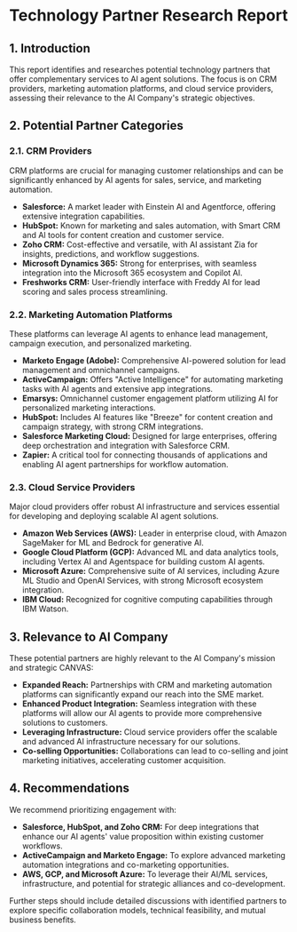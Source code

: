 # Technology Partner Research Report

## 1. Introduction

This report identifies and researches potential technology partners that offer complementary services to AI agent solutions. The focus is on CRM providers, marketing automation platforms, and cloud service providers, assessing their relevance to the AI Company's strategic objectives.

## 2. Potential Partner Categories

### 2.1. CRM Providers

CRM platforms are crucial for managing customer relationships and can be significantly enhanced by AI agents for sales, service, and marketing automation.

*   **Salesforce:** A market leader with Einstein AI and Agentforce, offering extensive integration capabilities.
*   **HubSpot:** Known for marketing and sales automation, with Smart CRM and AI tools for content creation and customer service.
*   **Zoho CRM:** Cost-effective and versatile, with AI assistant Zia for insights, predictions, and workflow suggestions.
*   **Microsoft Dynamics 365:** Strong for enterprises, with seamless integration into the Microsoft 365 ecosystem and Copilot AI.
*   **Freshworks CRM:** User-friendly interface with Freddy AI for lead scoring and sales process streamlining.

### 2.2. Marketing Automation Platforms

These platforms can leverage AI agents to enhance lead management, campaign execution, and personalized marketing.

*   **Marketo Engage (Adobe):** Comprehensive AI-powered solution for lead management and omnichannel campaigns.
*   **ActiveCampaign:** Offers "Active Intelligence" for automating marketing tasks with AI agents and extensive app integrations.
*   **Emarsys:** Omnichannel customer engagement platform utilizing AI for personalized marketing interactions.
*   **HubSpot:** Includes AI features like "Breeze" for content creation and campaign strategy, with strong CRM integrations.
*   **Salesforce Marketing Cloud:** Designed for large enterprises, offering deep orchestration and integration with Salesforce CRM.
*   **Zapier:** A critical tool for connecting thousands of applications and enabling AI agent partnerships for workflow automation.

### 2.3. Cloud Service Providers

Major cloud providers offer robust AI infrastructure and services essential for developing and deploying scalable AI agent solutions.

*   **Amazon Web Services (AWS):** Leader in enterprise cloud, with Amazon SageMaker for ML and Bedrock for generative AI.
*   **Google Cloud Platform (GCP):** Advanced ML and data analytics tools, including Vertex AI and Agentspace for building custom AI agents.
*   **Microsoft Azure:** Comprehensive suite of AI services, including Azure ML Studio and OpenAI Services, with strong Microsoft ecosystem integration.
*   **IBM Cloud:** Recognized for cognitive computing capabilities through IBM Watson.

## 3. Relevance to AI Company

These potential partners are highly relevant to the AI Company's mission and strategic CANVAS:

*   **Expanded Reach:** Partnerships with CRM and marketing automation platforms can significantly expand our reach into the SME market.
*   **Enhanced Product Integration:** Seamless integration with these platforms will allow our AI agents to provide more comprehensive solutions to customers.
*   **Leveraging Infrastructure:** Cloud service providers offer the scalable and advanced AI infrastructure necessary for our solutions.
*   **Co-selling Opportunities:** Collaborations can lead to co-selling and joint marketing initiatives, accelerating customer acquisition.

## 4. Recommendations

We recommend prioritizing engagement with:

*   **Salesforce, HubSpot, and Zoho CRM:** For deep integrations that enhance our AI agents' value proposition within existing customer workflows.
*   **ActiveCampaign and Marketo Engage:** To explore advanced marketing automation integrations and co-marketing opportunities.
*   **AWS, GCP, and Microsoft Azure:** To leverage their AI/ML services, infrastructure, and potential for strategic alliances and co-development.

Further steps should include detailed discussions with identified partners to explore specific collaboration models, technical feasibility, and mutual business benefits.
